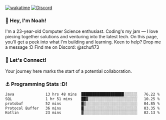 [![wakatime](https://wakatime.com/badge/user/018b5c7c-fde2-4105-aa96-f5c758abb0a2.svg)](https://wakatime.com/@018b5c7c-fde2-4105-aa96-f5c758abb0a2)
[![Discord](https://img.shields.io/badge/Discord-5865F2?style=flat&logo=discord&logoColor=white)](https://discord.gg/eAW8AGXaGu)



### 👋 Hey, I'm Noah!
I'm a 23-year-old Computer Science enthusiast. Coding's my jam — I love piecing together solutions and venturing into the latest tech. On this page, you'll get a peek into what I'm building and learning. Keen to help? Drop me a message :D 
Find me on Discord: @schufi73

### 🤝 Let's Connect!
Your journey here marks the start of a potential collaboration.

### ⚓ Programming Stats :D!
<!--START_SECTION:waka-->

```txt
Java              13 hrs 48 mins  ███████████████████░░░░░░   76.22 %
SQL               1 hr 51 mins    ██▓░░░░░░░░░░░░░░░░░░░░░░   10.25 %
protobuf          52 mins         █▒░░░░░░░░░░░░░░░░░░░░░░░   04.85 %
Protocol Buffer   36 mins         █░░░░░░░░░░░░░░░░░░░░░░░░   03.35 %
Kotlin            23 mins         ▓░░░░░░░░░░░░░░░░░░░░░░░░   02.13 %
```

<!--END_SECTION:waka-->
